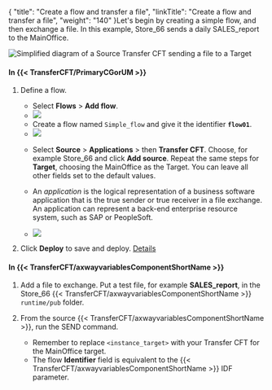 {
    "title": "Create a flow and transfer a file",
    "linkTitle": "Create a flow and transfer a file",
    "weight": "140"
}Let's begin by creating a simple flow, and then exchange a file. In this example, Store\_66 sends a daily SALES\_report to the MainOffice.

![Simplified diagram of a Source Transfer CFT sending a file to a Target](/Images/TransferCFT/TransferCFT_Standard_w_cg.png)

#### In {{< TransferCFT/PrimaryCGorUM  >}}

1. Define a flow.
    -   Select **Flows** > **Add flow**.
    -   ![](/Images/TransferCFT/flow01.png)

    <!-- -->

    -   Create a flow named `Simple_flow` and give it the identifier <span class="bold_in_para">****`flow01`****</span>.
    -   ![](/Images/TransferCFT/flow02.png)

    <!-- -->

    -   Select **Source** > **Applications** > then **Transfer CFT**. Choose, for example Store\_66 and click **Add source**. Repeat the same steps for **Target**, choosing the MainOffice as the Target. You can leave all other fields set to the default values.

    -   An *application* is the logical representation of a business software application that is the true sender or true receiver in a file exchange. An application can represent a back-end enterprise resource system, such as SAP or PeopleSoft.

    -   ![](/Images/TransferCFT/flow03.png)
1. Click <span class="bold_in_para">******Deploy****** </span>to save and deploy. [Details](../intro_cg_task_catalog/t_savedeployflow)

#### In {{< TransferCFT/axwayvariablesComponentShortName  >}}

1. Add a file to exchange. Put a test file, for example <span class="bold_in_para"> ****SALES\_report****</span>, in the Store\_66 {{< TransferCFT/axwayvariablesComponentShortName >}}<span class="code">` runtime/pub`</span> folder.
1. From the source {{< TransferCFT/axwayvariablesComponentShortName >}}, run the SEND command.
    -   Remember to replace <span class="code">`<instance_target>`</span> with your Transfer CFT for the MainOffice target.

    <!-- -->

    -   The flow <span class="bold_in_para">****Identifier**** </span>field is equivalent to the {{< TransferCFT/axwayvariablesComponentShortName >}} IDF parameter.

